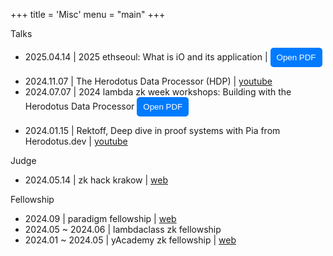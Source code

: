+++
title = 'Misc'
menu = "main"
+++

Talks

- 2025.04.14 | 2025 ethseoul: What is iO and its application |
  <!-- Button to open PDF -->
  <button id="toggleButton1" onclick="togglePDF1()">Open PDF</button>

<!-- Container for embedded PDF -->
<div id="pdfContainer1" style="display:none; margin-top: 10px;">
  <iframe id="pdfFrame1" src="/pdf/what_is_io_and_its_application.pdf" width="100%" height="500px"></iframe>
</div>

<script>
  function togglePDF1() {
    var container = document.getElementById('pdfContainer1');
    var button = document.getElementById('toggleButton1');
    if (container.style.display === 'block') {
      container.style.display = 'none';
      button.innerText = 'Open PDF';
    } else {
      container.style.display = 'block';
      button.innerText = 'Close PDF';
    }
  }
</script>

<style>
  #toggleButton1 {
    background-color: #007bff;
    color: white;
    border: none;
    padding: 8px 10px;
    border-radius: 5px;
    cursor: pointer;
  }
  #toggleButton1:hover {
    background-color: #0056b3;
  }
</style>
- 2024.11.07 | The Herodotus Data Processor (HDP) | [youtube](https://youtu.be/s7yBYZ50mVk?si=hj2isMxoEqWHNQFd)
- 2024.07.07 | 2024 lambda zk week workshops: Building with the Herodotus Data Processor
  <!-- Button to open PDF -->
  <button id="toggleButton2" onclick="togglePDF2()">Open PDF</button>

<!-- Container for embedded PDF -->
<div id="pdfContainer2" style="display:none; margin-top: 10px;">
  <iframe id="pdfFrame2" src="/pdf/lambda_zk_week.pdf" width="100%" height="500px"></iframe>
</div>

<script>
  function togglePDF2() {
    var container = document.getElementById('pdfContainer2');
    var button = document.getElementById('toggleButton2');
    if (container.style.display === 'block') {
      container.style.display = 'none';
      button.innerText = 'Open PDF';
    } else {
      container.style.display = 'block';
      button.innerText = 'Close PDF';
    }
  }
</script>

<style>
  #toggleButton2 {
    background-color: #007bff;
    color: white;
    border: none;
    padding: 8px 10px;
    border-radius: 5px;
    cursor: pointer;
  }
  #toggleButton2:hover {
    background-color: #0056b3;
  }
</style>

- 2024.01.15 | Rektoff, Deep dive in proof systems with Pia from Herodotus.dev | [youtube](https://www.youtube.com/watch?v=2GHI0Y92Vfg)

Judge

- 2024.05.14 | zk hack krakow | [web](https://www.zkkrakow.com/)

Fellowship

- 2024.09 | paradigm fellowship | [web](https://www.paradigm.xyz/2024/06/paradigm-fellowship-2024)
- 2024.05 ~ 2024.06 | lambdaclass zk fellowship
- 2024.01 ~ 2024.05 | yAcademy zk fellowship | [web](https://zblock2.xyz/)
